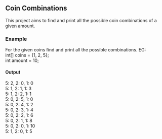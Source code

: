 ## Coin Combinations

This project aims to find and print all the possible coin combinations of a given amount.

### Example

For the given coins find and print all the possible combinations.
EG:  
int[] coins = {1, 2, 5};  
int amount = 10;  

#### Output

5: 2, 2: 0, 1: 0  
5: 1, 2: 1, 1: 3  
5: 1, 2: 2, 1: 1  
5: 0, 2: 5, 1: 0  
5: 0, 2: 4, 1: 2  
5: 0, 2: 3, 1: 4  
5: 0, 2: 2, 1: 6  
5: 0, 2: 1, 1: 8  
5: 0, 2: 0, 1: 10  
5: 1, 2: 0, 1: 5  
